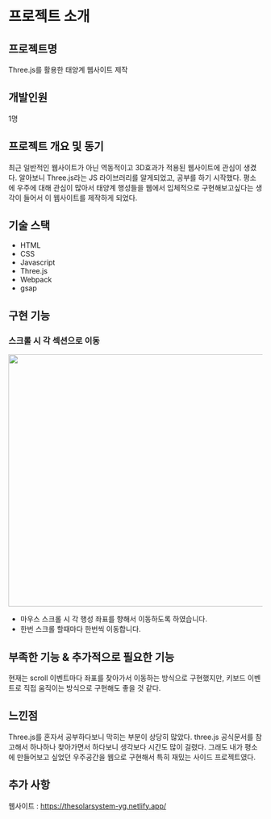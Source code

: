 # 프로젝트 소개

## 프로젝트명
Three.js를 활용한 태양계 웹사이트 제작

## 개발인원
1명

## 프로젝트 개요 및 동기

최근 일반적인 웹사이트가 아닌 역동적이고 3D효과가 적용된 웹사이트에 관심이 생겼다. 알아보니 Three.js라는 JS 라이브러리를 알게되었고, 공부를 하기 시작했다.
평소에 우주에 대해 관심이 많아서 태양계 행성들을 웹에서 입체적으로 구현해보고싶다는 생각이 들어서 이 웹사이트를 제작하게 되었다.

## 기술 스택

- HTML
- CSS
- Javascript
- Three.js
- Webpack
- gsap

## 구현 기능

### 스크롤 시 각 섹션으로 이동
<img src="https://user-images.githubusercontent.com/17917009/184796320-1eeaa58b-0ae6-4b47-95ae-54d40c521e55.gif" width="1012" height="500" />

- 마우스 스크롤 시 각 행성 좌표를 향해서 이동하도록 하였습니다.
- 한번 스크롤 할때마다 한번씩 이동합니다.

## 부족한 기능 & 추가적으로 필요한 기능

현재는 scroll 이벤트마다 좌표를 찾아가서 이동하는 방식으로 구현했지만, 키보드 이벤트로 직접 움직이는 방식으로 구현해도 좋을 것 같다.


## 느낀점

Three.js를 혼자서 공부하다보니 막히는 부분이 상당히 많았다. three.js 공식문서를 참고해서 하나하나 찾아가면서 하다보니 생각보다 시간도 많이 걸렸다. 
그래도 내가 평소에 만들어보고 싶었던 우주공간을 웹으로 구현해서 특히 재밌는 사이드 프로젝트였다. 

## 추가 사항

웹사이트 : https://thesolarsystem-yg.netlify.app/
